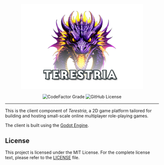 <div align="center">
    <img src=".github/assets/logo.png" width="400">

![CodeFactor Grade](https://img.shields.io/codefactor/grade/github/guthius/mirage-nova)
![GitHub License](https://img.shields.io/github/license/Guthius/mirage-nova)

</div>

---

This is the client component of *Terestria*, a 2D game platform tailored for building and hosting small-scale online multiplayer role-playing games.

The client is built using the [Godot Engine](https://godotengine.org/).

## License

This project is licensed under the MIT License. For the complete license text, please refer to the [LICENSE](LICENSE) file.